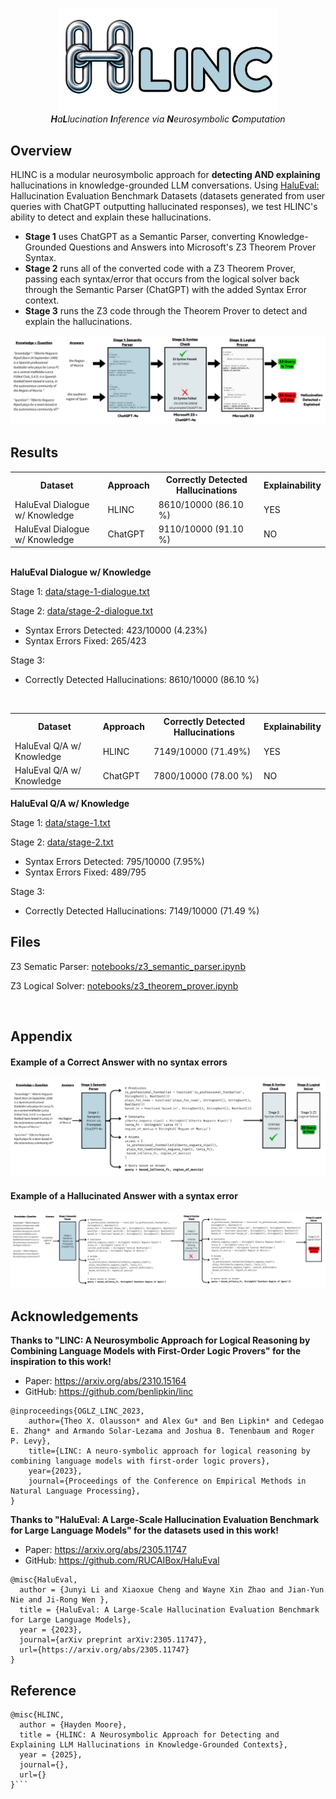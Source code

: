 <p align="center">
  <img src="images/logo.png" width="350" title="HLINC">
  <br>
  <i><b>H</b>a<b>L</b>lucination <b>I</b>nference via <b>N</b>eurosymbolic <b>C</b>omputation</i>
</p>



## Overview

HLINC is a modular neurosymbolic approach for <b>detecting AND explaining</b> hallucinations in knowledge-grounded LLM conversations. Using [HaluEval:](https://github.com/RUCAIBox/HaluEval/tree/main) Hallucination Evaluation Benchmark Datasets (datasets generated from user queries with ChatGPT outputting hallucinated responses), we test HLINC's ability to detect and explain these hallucinations.
	
- **Stage 1** uses ChatGPT as a Semantic Parser, converting Knowledge-Grounded Questions and Answers into Microsoft's Z3 Theorem Prover Syntax. 
- **Stage 2** runs all of the converted code with a Z3 Theorem Prover, passing each syntax/error that occurs from the logical solver back through the Semantic Parser (ChatGPT) with the added Syntax Error context.
- **Stage 3** runs the Z3 code through the Theorem Prover to detect and explain the hallucinations.  

<p align="center">
  <img src="images/example-1.png" title="HLINC stages">
</p>


## Results

<body>


<table>
  <tr>
    <th>Dataset</th>
    <th>Approach</th>
    <th>Correctly Detected Hallucinations</th>
    <th>Explainability</th>
  </tr>
  <tr>
    <td>HaluEval Dialogue w/ Knowledge</td>
    <td>HLINC</td>
    <td>8610/10000 (86.10 %)</td>
    <td>YES</td>
  </tr>
  <tr>
    <td>HaluEval Dialogue w/ Knowledge</td>
    <td>ChatGPT</td>
    <td>9110/10000 (91.10 %)</td>
    <td>NO</td>
  </tr>
  
</table>

</body>

<br>
<b>HaluEval Dialogue w/ Knowledge</b> <br>

Stage 1: [data/stage-1-dialogue.txt](https://github.com/HaydenMM/HLINC/blob/dev/data/stage-1-dialogue.txt)
  
Stage 2: [data/stage-2-dialogue.txt](https://github.com/HaydenMM/HLINC/blob/dev/data/stage-2-dialogue.txt)
- Syntax Errors Detected: 423/10000 (4.23%)
- Syntax Errors Fixed: 265/423

Stage 3:
- Correctly Detected Hallucinations: 8610/10000 (86.10 %)

<br>

<body>


<table>
  <tr>
    <th>Dataset</th>
    <th>Approach</th>
    <th>Correctly Detected Hallucinations</th>
    <th>Explainability</th>
  </tr>
  <tr>
    <td>HaluEval Q/A w/ Knowledge</td>
    <td>HLINC</td>
    <td>7149/10000 (71.49%)</td>
    <td>YES</td>
  </tr>
  <tr>
    <td>HaluEval Q/A w/ Knowledge</td>
    <td>ChatGPT</td>
    <td>7800/10000 (78.00 %)</td>
    <td>NO</td>
  </tr>
  
</table>

</body>

<b>HaluEval Q/A w/ Knowledge</b> <br>

Stage 1: [data/stage-1.txt](https://github.com/HaydenMM/HLINC/blob/dev/data/stage-1-qa.txt)
  
Stage 2: [data/stage-2.txt](https://github.com/HaydenMM/HLINC/blob/dev/data/stage-2-qa.txt)
- Syntax Errors Detected: 795/10000 (7.95%)
- Syntax Errors Fixed: 489/795

Stage 3:
- Correctly Detected Hallucinations: 7149/10000 (71.49 %)

## Files
Z3 Sematic Parser: [notebooks/z3_semantic_parser.ipynb](https://github.com/HaydenMM/HLINC/blob/dev/notebooks/z3_semantic_parser.ipynb)

Z3 Logical Solver: [notebooks/z3_theorem_prover.ipynb](https://github.com/HaydenMM/HLINC/blob/dev/notebooks/z3_theorem_prover.ipynb)


<br>



## Appendix
#### Example of a Correct Answer with no syntax errors
<p align="center">
  <img src="images/example_2.png" title="Example of the right answer with no syntax errors">
</p>

#### Example of a Hallucinated Answer with a syntax error
<p align="center">
  <img src="images/example_3.png" title="Example of the hallucinated answer with syntax errors">
</p>

## Acknowledgements
<b>Thanks to "LINC: A Neurosymbolic Approach for Logical Reasoning by Combining Language Models with First-Order Logic Provers" for the inspiration to this work!</b>
<br>
- Paper: https://arxiv.org/abs/2310.15164
- GitHub: https://github.com/benlipkin/linc
```
@inproceedings{OGLZ_LINC_2023,
	author={Theo X. Olausson* and Alex Gu* and Ben Lipkin* and Cedegao E. Zhang* and Armando Solar-Lezama and Joshua B. Tenenbaum and Roger P. Levy},
	title={LINC: A neuro-symbolic approach for logical reasoning by combining language models with first-order logic provers},
	year={2023},
	journal={Proceedings of the Conference on Empirical Methods in Natural Language Processing},
}
```
<b>Thanks to "HaluEval: A Large-Scale Hallucination Evaluation Benchmark for Large Language Models" for the datasets used in this work!</b>
<br>
- Paper: https://arxiv.org/abs/2305.11747
- GitHub: https://github.com/RUCAIBox/HaluEval
```
@misc{HaluEval,
  author = {Junyi Li and Xiaoxue Cheng and Wayne Xin Zhao and Jian-Yun Nie and Ji-Rong Wen },
  title = {HaluEval: A Large-Scale Hallucination Evaluation Benchmark for Large Language Models},
  year = {2023},
  journal={arXiv preprint arXiv:2305.11747},
  url={https://arxiv.org/abs/2305.11747}
}
```




## Reference
```
@misc{HLINC,
  author = {Hayden Moore},
  title = {HLINC: A Neurosymbolic Approach for Detecting and Explaining LLM Hallucinations in Knowledge-Grounded Contexts},
  year = {2025},
  journal={},
  url={}
}```
